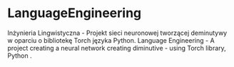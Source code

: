 # LanguageEngineering
Inżynieria Lingwistyczna - Projekt  sieci neuronowej tworzącej deminutywy  w oparciu o bibliotekę Torch języka Python.
Language Engineering - A project creating a neural network creating diminutive - using Torch library, Python .

